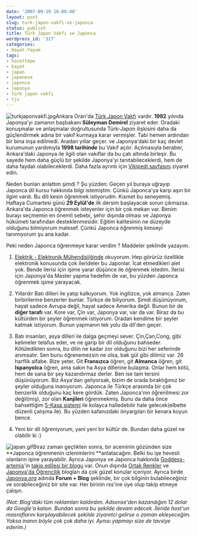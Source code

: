 ```yaml
---
date: '2007-09-19 16:08:40'
layout: post
slug: turk-japon-vakfi-ve-japonca
status: publish
title: Türk Japon Vakfı ve Japonca
wordpress_id: '317'
categories:
- Hayat-Yaşam
tags:
- hacettepe
- hayat
- japan
- japanese
- japonca
- japonya
- türk japon vakfı
- tjv
---
```


![turkjaponvakfi.jpg](http://blog.arsln.org/image/turkjaponvakfi.jpg)Ankara Oran'da [Türk Japon Vakfı](http://www.tjv.org.tr/) vardır. **1992** yılında Japonya'yı zamanın başbakanı **Süleyman Demirel** ziyaret eder. Oradaki konuşmalar ve anlaşmalar doğrultusunda Türk-Japon ilişkisini daha da güçlendirmek adına bir vakıf kurmaya karar vermişler. Tabi hemen ardından bir bina inşa edilmedi. Aradan yıllar geçer. ve Japonya'daki bir kaç devlet kurumunun yardımıyla **1998 tarihinde** bu Vakıf açılır. Açılmasıyla beraber, Ankara'daki Japonya ile ilgili olan vakıflar da bu çatı altında birleşir. Bu sayede hem daha güçlü bir şekilde Japonya'yı tanıtabileceklerdi, hem de daha faydalı olabileceklerdi. Daha fazla ayrıntı için [Vikipedi sayfasını](http://tr.wikipedia.org/wiki/T%C3%BCrk-Japon_Vakf%C4%B1) ziyaret edin. 


Neden bunları anlattım şimdi ? Şu yüzden: Geçen yıl buraya uğrayıp Japonca dil kursu hakkında bilgi istemiştim. Çünkü Japonca'ya karşı aşırı bir ilgim vardı. Bu dili kesin öğrenmek istiyorudm. Kısmet bu seneyemiş. Haftaya Cumartesi günü **29 Eylül'de** ilk dersim başlayacak sorun çıkmazsa. Ankara'da Japonca öğrenmek isteyenler için bir çok mekan var. Benim burayı seçmemin en önemli sebebi, şehir dışında olması ve Japonya hükümeti tarafından desteklenmesidir. Eğitim kalitesinin ne düzeyde olduğunu bilmiyorum malesef. Çünkü Japonca öğrenmiş kimseyi tanımıyorum şu ana kadar. 

Peki neden Japonca öğrenmeye karar verdim ? Maddeler şeklinde yazayım.




	
  1. [Elektrik - Elektronik Mühendisliğinde](http://ee.hacettepe.edu.tr/) okuyorum. Hep görürüz özellikle elektronik konusunda çok ilerideler bu Japonlar. İcat etmedikleri alet yok. Bende ilerisi için işime yarar düşünce ile öğrenmek istedim. İlerisi için Japonya'da Master yapma hedefim de var, bu yüzden Japonca öğrenmek işime yarayacak. 



	
  2. Yıllardır Batı dilleri ile yatıp kalkıyorum. Yok ingilizce, yok almanca. Zaten birbirilerine benzerler bunlar. Türkçe de biliyorum. Şimdi düşünüyorum, hayat sadece Avrupa değil, hayat sadece Amerika değil. Bunun bir de **diğer tarafı** var. Kore var, Çin var, Japonya var, var da var. Biraz da bu kültürden bir şeyler öğrenmek istiyorum. Oradan kendime bir şeyler katmak istiyorum. Bunun yapmanın tek yolu da dil'den geçer. 



	
  3. Batı insanları, asya dilleri ile dalga geçmeyi sever. Çin,Çan,Cong, gibi kelimeler telafus eder, ve ne garip bir dil olduğunu bahseder. Kötüledikten sonra, bu dilin ne kadar zor olduğunu bizi her seferinde anımsatır. Sen bunu öğrenemezsin ne olsa, bak gül gibi dilimiz var. 26 harflik alfabe. Bize yeter. Git **Fransızca** öğren, git **Almanca** öğren, git **Ispanyolca** öğren, ama sakın ha Asya dillerine bulaşma. Onlar hem kötü, hem de sana bir şey kazandırmaz derler. Ben ise tam tersini düşünüyorum. Biz Asya'dan geliyorsak, bizim de orada bıraktığımız bir şeyler olduğuna inanıyorum. Japonca ile Türkçe arasında bir çok benzerlik olduğunu kaç kere gördük. Zaten Japonca'nın öğrenilmesi zor değil(miş), zor olan **Kanjileri** öğrenmekmiş. Bunu da daha önce bahsettiğim [5-Kasa sistemi](http://blog.arsln.org/verimli-bir-sekilde-yeni-bir-dil-ogrenmenin-formulu-5-kasa-sistemi/) ile kolayca halledebilir hale gelecek(elbette düzenli çalışma ile). Bu yüzden kafanızdaki önyargıları bir kenara koyun bence. 


	
  4. Yeni bir dil öğreniyorum, yani yeni bir kültür de. Bundan daha güzel ne olabilir ki :)





![japan.gif](http://blog.arsln.org/image/japan.gif)Biraz zaman geçtikten sonra, bir aceminin gözünden size **Japonca öğrenmenin izlenimlerini **anlatacağım. Belki bu işe hevesli olanların işine yarayabilir. Ayrıca Japonya ve Japonca hakkında [Goddess-artemis](http://goddess-artemis.blogspot.com/)'in [takip edilesi bir blogu](http://gaddesu-arutemisu.blogspot.com/) var. Onun dışında [Ortak Renkler](http://ortakrenkler.blogspot.com/) ve [Japonya'da Öğrencilik](http://white.ap.teacup.com/japonya/) blogları da çok güzel konular içeriyor. Ayrıca birde [Japonya.org](http://www.japonya.org) adında **Forum + Blog** şeklinde, bir çok bilginin bulabileceğiniz ve sorabileceğiniz bir site var. Her birinin rss'ine üye olup takip etmeye çalışın.

_(Not: Blog'daki tüm reklamları kaldırdım. Adsense'den kazandığım 12 dolar da Google'a kalsın. Bundan sonra bu şekilde devam edecek .İleride host'un masraflarını karşılayabilecek şekilde ziyaretci gelirse o zaman ekleyeceğim. Yoksa inanın böyle çok çok daha iyi. Aynısı yapmayı size de tavsiye ederim.)_


